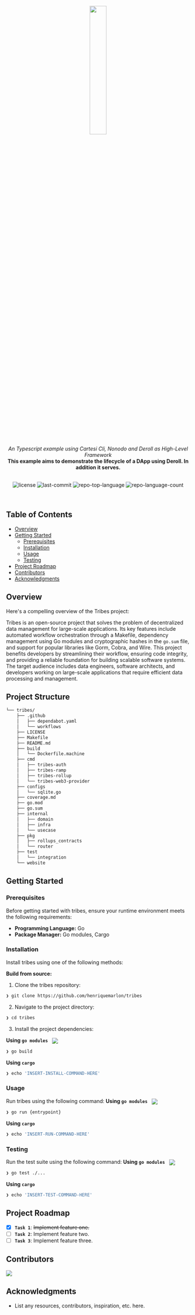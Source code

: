 <p align="center">
    <img src="https://github.com/user-attachments/assets/275b9ce4-3a4b-4965-82a3-5b6160ea76a5" align="center" width="30%">
</p>
<br>
<div align="center">
    <i>An Typescript example using Cartesi Cli, Nonodo and Deroll as High-Level Framework</i>
</div>
<div align="center">
<b>This example aims to demonstrate the lifecycle of a DApp using Deroll. In addition it serves.</b>
</div>
<br>
<p align="center">
	<img src="https://img.shields.io/github/license/henriquemarlon/tribes?style=default&logo=opensourceinitiative&logoColor=white&color=0080ff" alt="license">
	<img src="https://img.shields.io/github/last-commit/henriquemarlon/tribes?style=default&logo=git&logoColor=white&color=0080ff" alt="last-commit">
	<img src="https://img.shields.io/github/languages/top/henriquemarlon/tribes?style=default&color=0080ff" alt="repo-top-language">
	<img src="https://img.shields.io/github/languages/count/henriquemarlon/tribes?style=default&color=0080ff" alt="repo-language-count">
</p>
<p align="center"><!-- default option, no dependency badges. -->
</p>
<p align="center">
	<!-- default option, no dependency badges. -->
</p>
<br>

##  Table of Contents

- [ Overview](#-overview)
- [ Getting Started](#-getting-started)
  - [ Prerequisites](#-prerequisites)
  - [ Installation](#-installation)
  - [ Usage](#-usage)
  - [ Testing](#-testing)
- [ Project Roadmap](#-project-roadmap)
- [ Contributors](#-contributors)
- [ Acknowledgments](#-acknowledgments)

##  Overview

Here's a compelling overview of the Tribes project:

Tribes is an open-source project that solves the problem of decentralized data management for large-scale applications. Its key features include automated workflow orchestration through a Makefile, dependency management using Go modules and cryptographic hashes in the `go.sum` file, and support for popular libraries like Gorm, Cobra, and Wire. This project benefits developers by streamlining their workflow, ensuring code integrity, and providing a reliable foundation for building scalable software systems. The target audience includes data engineers, software architects, and developers working on large-scale applications that require efficient data processing and management.


##  Project Structure

```sh
└── tribes/
    ├── .github
    │   ├── dependabot.yaml
    │   └── workflows
    ├── LICENSE
    ├── Makefile
    ├── README.md
    ├── build
    │   └── Dockerfile.machine
    ├── cmd
    │   ├── tribes-auth
    │   ├── tribes-ramp
    │   ├── tribes-rollup
    │   └── tribes-web3-provider
    ├── configs
    │   └── sqlite.go
    ├── coverage.md
    ├── go.mod
    ├── go.sum
    ├── internal
    │   ├── domain
    │   ├── infra
    │   └── usecase
    ├── pkg
    │   ├── rollups_contracts
    │   └── router
    ├── test
    │   └── integration
    └── website
```

##  Getting Started

###  Prerequisites

Before getting started with tribes, ensure your runtime environment meets the following requirements:

- **Programming Language:** Go
- **Package Manager:** Go modules, Cargo

###  Installation

Install tribes using one of the following methods:

**Build from source:**

1. Clone the tribes repository:
```sh
❯ git clone https://github.com/henriquemarlon/tribes
```

2. Navigate to the project directory:
```sh
❯ cd tribes
```

3. Install the project dependencies:

**Using `go modules`** &nbsp; [<img align="center" src="https://img.shields.io/badge/Go-00ADD8.svg?style={badge_style}&logo=go&logoColor=white" />](https://golang.org/)

```sh
❯ go build
```

**Using `cargo`** &nbsp; [<img align="center" src="" />]()

```sh
❯ echo 'INSERT-INSTALL-COMMAND-HERE'
```

###  Usage
Run tribes using the following command:
**Using `go modules`** &nbsp; [<img align="center" src="https://img.shields.io/badge/Go-00ADD8.svg?style={badge_style}&logo=go&logoColor=white" />](https://golang.org/)

```sh
❯ go run {entrypoint}
```

**Using `cargo`** &nbsp; [<img align="center" src="" />]()

```sh
❯ echo 'INSERT-RUN-COMMAND-HERE'
```

###  Testing
Run the test suite using the following command:
**Using `go modules`** &nbsp; [<img align="center" src="https://img.shields.io/badge/Go-00ADD8.svg?style={badge_style}&logo=go&logoColor=white" />](https://golang.org/)

```sh
❯ go test ./...
```

**Using `cargo`** &nbsp; [<img align="center" src="" />]()

```sh
❯ echo 'INSERT-TEST-COMMAND-HERE'
```

##  Project Roadmap

- [X] **`Task 1`**: <strike>Implement feature one.</strike>
- [ ] **`Task 2`**: Implement feature two.
- [ ] **`Task 3`**: Implement feature three.

##  Contributors

<p align="left">
   <a href="https://github.com{/henriquemarlon/tribes/}graphs/contributors">
      <img src="https://contrib.rocks/image?repo=henriquemarlon/tribes">
   </a>
</p>

##  Acknowledgments

- List any resources, contributors, inspiration, etc. here.
